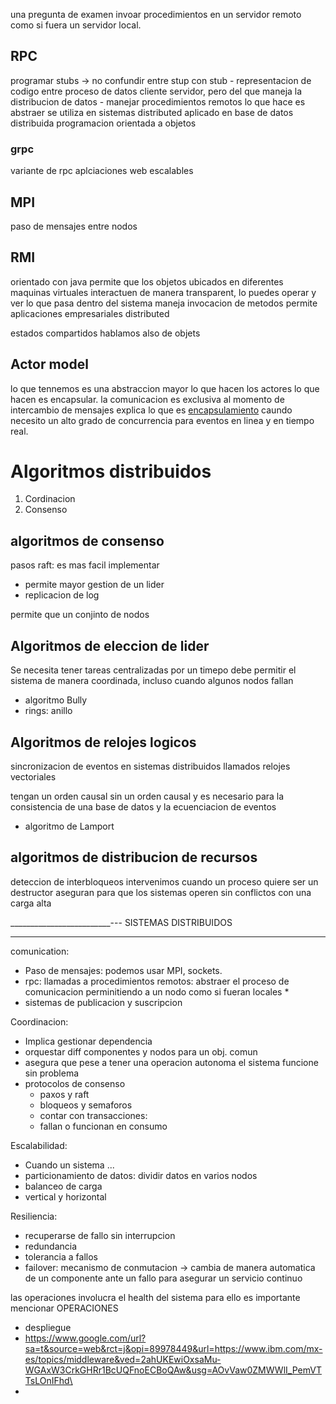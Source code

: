una pregunta de examen 
  invoar procedimientos en un servidor remoto como si fuera un servidor local.

## RPC
  programar stubs -> no confundir entre stup con stub
    - representacion de codigo entre proceso de datos cliente servidor, pero del que maneja la distribucion de datos
    - manejar procedimientos remotos 
  lo que hace es abstraer
  se utiliza en sistemas distributed
  aplicado en base de datos distribuida
programacion orientada a objetos
### grpc 
variante de rpc
aplciaciones web escalables
  
## MPI
paso de mensajes entre nodos

## RMI
orientado con java
permite que los objetos ubicados en diferentes maquinas virtuales interactuen de manera transparent, lo puedes operar y ver lo que pasa dentro del sistema 
maneja invocacion de metodos
permite aplicaciones empresariales distributed

estados compartidos
hablamos also de objets

## Actor model
lo que tennemos es una abstraccion mayor
lo que hacen los actores lo que hacen es encapsular. la comunicacion es exclusiva al momento de intercambio de mensajes
explica lo que es [encapsulamiento]( https://datascientest.com/es/encapsulacion-definicion-e-importancia )
caundo necesito un alto grado de concurrencia para eventos en linea y en tiempo real.

# Algoritmos distribuidos 
1. Cordinacion 
2. Consenso

## algoritmos de consenso
pasos
raft: es mas facil implementar
  * permite mayor gestion de un lider
  * replicacion de log

permite que un conjinto de nodos 

## Algoritmos de eleccion de lider
Se necesita tener tareas centralizadas por un timepo
debe permitir el sistema de manera coordinada, incluso cuando algunos nodos fallan
* algoritmo Bully
* rings: anillo

## Algoritmos de relojes logicos
sincronizacion de eventos en sistemas distribuidos 
llamados relojes vectoriales

tengan un orden causal sin un orden causal y es necesario para la consistencia de una base de datos
y la ecuenciacion de eventos
* algoritmo de Lamport

## algoritmos de distribucion de recursos
deteccion de interbloqueos
intervenimos cuando un proceso quiere ser un destructor
aseguran para que los sistemas operen sin conflictos con una carga alta

_________________________---
SISTEMAS DISTRIBUIDOS
_________________________

comunication: 
  * Paso de mensajes: podemos usar MPI, sockets.
  * rpc: llamadas a procedimientos remotos: abstraer el proceso de comunicacion perminitiendo a un nodo como si fueran locales
    *   
  * sistemas de publicacion y suscripcion

Coordinacion:
* Implica gestionar dependencia
* orquestar diff componentes y nodos para un obj. comun
* asegura que pese a tener una operacion autonoma el sistema funcione sin problema
* protocolos de consenso
  *   paxos y raft
  *   bloqueos y semaforos
  *   contar con transacciones:
    * fallan o funcionan en consumo
 
Escalabilidad:
* Cuando un sistema ...
* particionamiento de datos: dividir datos en varios nodos
* balanceo de carga
* vertical y horizontal


Resiliencia:
* recuperarse de fallo sin interrupcion
* redundancia
* tolerancia a fallos
* failover: mecanismo de conmutacion -> cambia de manera automatica de un componente ante un fallo para asegurar un servicio continuo

las operaciones involucra el health del sistema
para ello es importante mencionar
OPERACIONES
* despliegue
* https://www.google.com/url?sa=t&source=web&rct=j&opi=89978449&url=https://www.ibm.com/mx-es/topics/middleware&ved=2ahUKEwiOxsaMu-WGAxW3CrkGHRr1BcUQFnoECBoQAw&usg=AOvVaw0ZMWWlI_PemVTTsLOnIFhd\
* 

